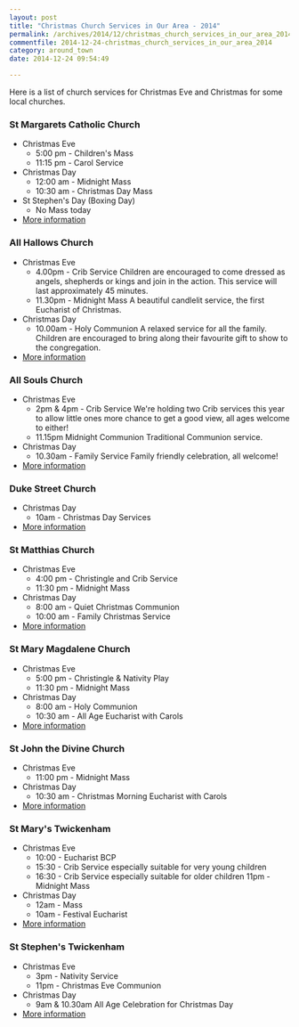 ```yaml
---
layout: post
title: "Christmas Church Services in Our Area - 2014"
permalink: /archives/2014/12/christmas_church_services_in_our_area_2014.html
commentfile: 2014-12-24-christmas_church_services_in_our_area_2014
category: around_town
date: 2014-12-24 09:54:49

---
```


Here is a list of church services for Christmas Eve and Christmas for some local churches.

### St Margarets Catholic Church

-   Christmas Eve
    -   5:00 pm - Children's Mass
    -   11:15 pm - Carol Service
-   Christmas Day
    -   12:00 am - Midnight Mass
    -   10:30 am - Christmas Day Mass
-   St Stephen's Day (Boxing Day)
    -   No Mass today
-   [More information](http://stmargarets-church.co.uk/church-information/mass-times/christmas-mass-times-0)

### All Hallows Church

-   Christmas Eve
    -   4.00pm - Crib Service
        Children are encouraged to come dressed as angels, shepherds or kings and join in the action. This service will last approximately 45 minutes.
    -   11.30pm - Midnight Mass
        A beautiful candlelit service, the first Eucharist of Christmas.
-   Christmas Day
    -   10.00am - Holy Communion
        A relaxed service for all the family. Children are encouraged to bring along their favourite gift to show to the congregation.
-   [More information](http://www.allhallowstwick.org.uk/special-services/advent-and-christmas-2014/)

### All Souls Church

-   Christmas Eve
    -   2pm & 4pm - Crib Service
        We're holding two Crib services this year to allow little ones more chance to get a good view, all ages welcome to either!
    -   11.15pm Midnight Communion
        Traditional Communion service.
-   Christmas Day
    -   10.30am - Family Service
        Family friendly celebration, all welcome!
-   [More information](http://www.allsoulschurch.org.uk/christmas-2014-at-all-souls/)

### Duke Street Church

-   Christmas Day
    -   10am - Christmas Day Services
-   [More information](http://www.dukestreetchurch.com/christmas-2014/)

### St Matthias Church

-   Christmas Eve
    -   4:00 pm - Christingle and Crib Service
    -   11:30 pm - Midnight Mass
-   Christmas Day
    -   8:00 am - Quiet Christmas Communion
    -   10:00 am - Family Christmas Service
-   [More information](http://www.richmondteamministry.org/events)

### St Mary Magdalene Church

-   Christmas Eve
    -   5:00 pm - Christingle & Nativity Play
    -   11:30 pm - Midnight Mass
-   Christmas Day
    -   8:00 am - Holy Communion
    -   10:30 am - All Age Eucharist with Carols
-   [More information](http://www.richmondteamministry.org/events)

### St John the Divine Church

-   Christmas Eve
    -   11:00 pm - Midnight Mass
-   Christmas Day
    -   10:30 am - Christmas Morning Eucharist with Carols
-   [More information](http://www.richmondteamministry.org/events)

### St Mary's Twickenham

-   Christmas Eve
    -   10:00 - Eucharist BCP
    -   15:30 - Crib Service
        especially suitable for very young children
    -   16:30 - Crib Service
        especially suitable for older children
        11pm - Midnight Mass
-   Christmas Day
    -   12am - Mass
    -   10am - Festival Eucharist
-   [More information](http://www.stmarytwick.org.uk)

### St Stephen's Twickenham

-   Christmas Eve
    -   3pm - Nativity Service
    -   11pm - Christmas Eve Communion
-   Christmas Day
    -   9am & 10.30am All Age Celebration for Christmas Day
-   [More information](http://www.st-stephens.org.uk/christmas-st-stephens-0)
